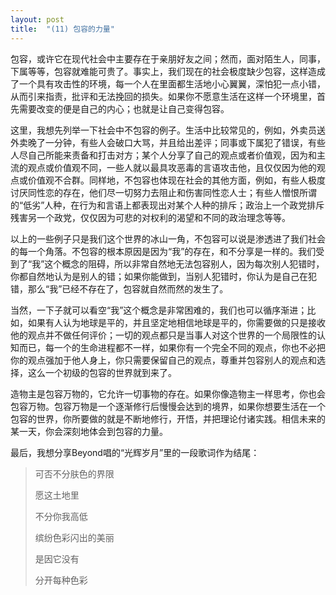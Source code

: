 ```yaml
---
layout: post
title:  "(11) 包容的力量"
---
```

包容，或许它在现代社会中主要存在于亲朋好友之间；然而，面对陌生人，同事，下属等等，包容就难能可贵了。事实上，我们现在的社会极度缺少包容，这样造成了一个具有攻击性的环境，每一个人在里面都生活地小心翼翼，深怕犯一点小错，从而引来指责，批评和无法挽回的损失。如果你不愿意生活在这样一个环境里，首先需要改变的便是自己的内心；也就是让自己变得包容。

这里，我想先列举一下社会中不包容的例子。生活中比较常见的，例如，外卖员送外卖晚了一分钟，有些人会破口大骂，并且给出差评；同事或下属犯了错误，有些人尽自己所能来责备和打击对方；某个人分享了自己的观点或者价值观，因为和主流的观点或价值观不同，一些人就以最具攻恶毒的言语攻击他，且仅仅因为他的观点或价值观不合群。同样地，不包容也体现在社会的其他方面，例如，有些人极度讨厌同性恋的存在，他们尽一切努力去阻止和伤害同性恋人士；有些人憎恨所谓的“低劣”人种，在行为和言语上都表现出对某个人种的排斥；政治上一个政党排斥残害另一个政党，仅仅因为可悲的对权利的渴望和不同的政治理念等等。

以上的一些例子只是我们这个世界的冰山一角，不包容可以说是渗透进了我们社会的每一个角落。不包容的根本原因是因为“我”的存在，和不分享是一样的。我们受到了“我”这个概念的阻碍，所以非常自然地无法包容别人，因为每次别人犯错时，你都自然地认为是别人的错；如果你能做到，当别人犯错时，你认为是自己在犯错，那么“我”已经不存在了，包容就自然而然的发生了。

当然，一下子就可以看空“我”这个概念是非常困难的，我们也可以循序渐进；比如，如果有人认为地球是平的，并且坚定地相信地球是平的，你需要做的只是接收他的观点并不做任何评价；一切的观点都只是当事人对这个世界的一个局限性的认知而已，每一个的生命进程都不一样，如果你有一个完全不同的观点，你也不必把你的观点强加于他人身上，你只需要保留自己的观点，尊重并包容别人的观点和选择，这么一个初级的包容的世界就到来了。

造物主是包容万物的，它允许一切事物的存在。如果你像造物主一样思考，你也会包容万物。包容万物是一个逐渐修行后慢慢会达到的境界，如果你想要生活在一个包容的世界，你所要做的就是不断地修行，开悟，并把理论付诸实践。相信未来的某一天，你会深刻地体会到包容的力量。

最后，我想分享Beyond唱的“光辉岁月”里的一段歌词作为结尾：

> 可否不分肤色的界限
>
> 愿这土地里
>
> 不分你我高低
>
> 缤纷色彩闪出的美丽
>
> 是因它没有
>
> 分开每种色彩
